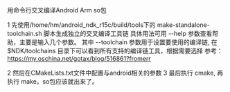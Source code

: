 用命令行交叉编译Android Arm so包

1 先使用/home/hm/android_ndk_r15c/build/tools下的 make-standalone-toolchain.sh 脚本生成独立的交叉编译工具链
  具体用法可用 --help 参数查看帮助，主要是输入几个参数。
  其中 --toolchain 参数用于设置要使用的编译链, 在 $NDK/toolchains 目录下可以看到所有支持的编译链工具，根据需要选择
  参考：https://my.oschina.net/gotax/blog/516861?fromerr

2 然后在CMakeLists.txt文件中配置与android相关的参数
3 最后执行 cmake, 再执行 make，so包应该就出来了。
